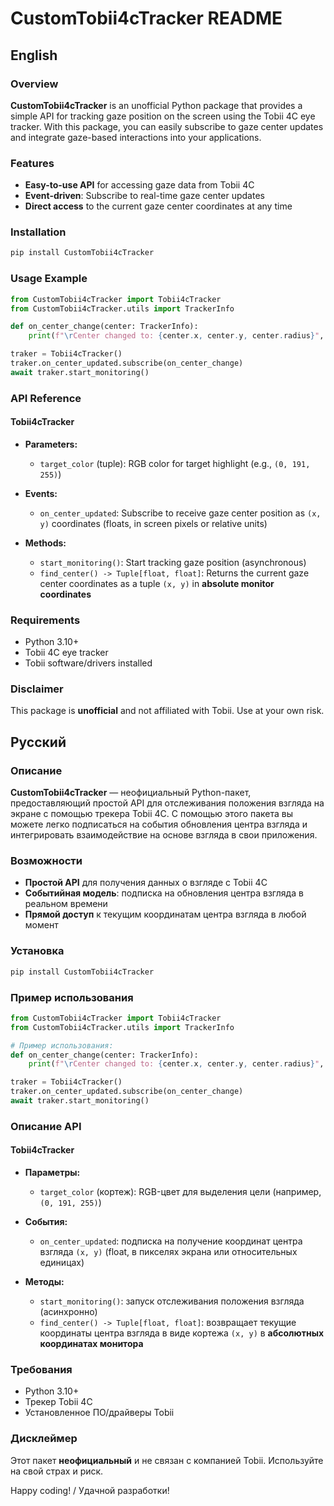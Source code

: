 # CustomTobii4cTracker README

## English

### Overview

**CustomTobii4cTracker** is an unofficial Python package that provides a simple API for tracking gaze position on the screen using the Tobii 4C eye tracker. With this package, you can easily subscribe to gaze center updates and integrate gaze-based interactions into your applications.

### Features

- **Easy-to-use API** for accessing gaze data from Tobii 4C
- **Event-driven**: Subscribe to real-time gaze center updates
- **Direct access** to the current gaze center coordinates at any time

### Installation

```bash
pip install CustomTobii4cTracker
```

### Usage Example

```python
from CustomTobii4cTracker import Tobii4cTracker
from CustomTobii4cTracker.utils import TrackerInfo

def on_center_change(center: TrackerInfo):
    print(f"\rCenter changed to: {center.x, center.y, center.radius}", end="")

traker = Tobii4cTracker()
traker.on_center_updated.subscribe(on_center_change)
await traker.start_monitoring()
```

### API Reference

#### Tobii4cTracker

- **Parameters:**
  - `target_color` (tuple): RGB color for target highlight (e.g., `(0, 191, 255)`)

- **Events:**
  - `on_center_updated`: Subscribe to receive gaze center position as `(x, y)` coordinates (floats, in screen pixels or relative units)

- **Methods:**
  - `start_monitoring()`: Start tracking gaze position (asynchronous)
  - `find_center() -> Tuple[float, float]`: Returns the current gaze center coordinates as a tuple `(x, y)` in **absolute monitor coordinates**

### Requirements

- Python 3.10+
- Tobii 4C eye tracker
- Tobii software/drivers installed

### Disclaimer

This package is **unofficial** and not affiliated with Tobii. Use at your own risk.

## Русский

### Описание

**CustomTobii4cTracker** — неофициальный Python-пакет, предоставляющий простой API для отслеживания положения взгляда на экране с помощью трекера Tobii 4C. С помощью этого пакета вы можете легко подписаться на события обновления центра взгляда и интегрировать взаимодействие на основе взгляда в свои приложения.

### Возможности

- **Простой API** для получения данных о взгляде с Tobii 4C
- **Событийная модель**: подписка на обновления центра взгляда в реальном времени
- **Прямой доступ** к текущим координатам центра взгляда в любой момент

### Установка

```bash
pip install CustomTobii4cTracker
```

### Пример использования

```python
from CustomTobii4cTracker import Tobii4cTracker
from CustomTobii4cTracker.utils import TrackerInfo

# Пример использования:
def on_center_change(center: TrackerInfo):
    print(f"\rCenter changed to: {center.x, center.y, center.radius}", end="")

traker = Tobii4cTracker()
traker.on_center_updated.subscribe(on_center_change)
await traker.start_monitoring()
```

### Описание API

#### Tobii4cTracker

- **Параметры:**
  - `target_color` (кортеж): RGB-цвет для выделения цели (например, `(0, 191, 255)`)

- **События:**
  - `on_center_updated`: подписка на получение координат центра взгляда `(x, y)` (float, в пикселях экрана или относительных единицах)

- **Методы:**
  - `start_monitoring()`: запуск отслеживания положения взгляда (асинхронно)
  - `find_center() -> Tuple[float, float]`: возвращает текущие координаты центра взгляда в виде кортежа `(x, y)` в **абсолютных координатах монитора**

### Требования

- Python 3.10+
- Трекер Tobii 4C
- Установленное ПО/драйверы Tobii

### Дисклеймер

Этот пакет **неофициальный** и не связан с компанией Tobii. Используйте на свой страх и риск.

Happy coding! / Удачной разработки!